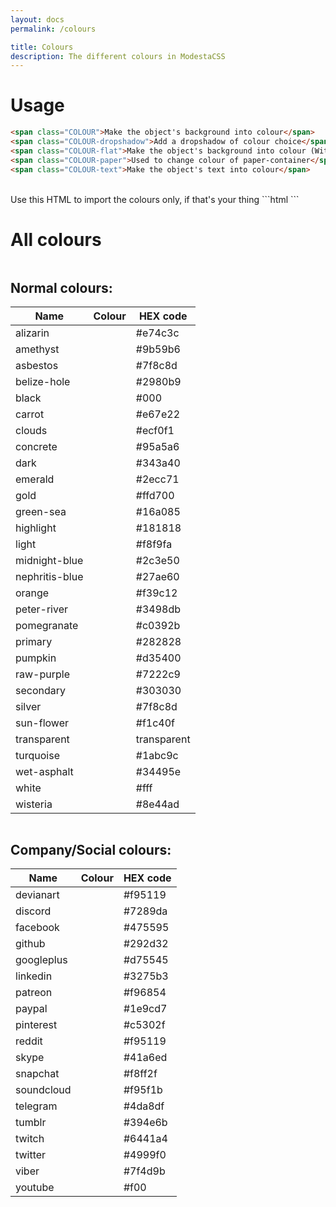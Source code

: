 ```yaml
---
layout: docs
permalink: /colours

title: Colours
description: The different colours in ModestaCSS
---
```

# Usage
```html
<span class="COLOUR">Make the object's background into colour</span>
<span class="COLOUR-dropshadow">Add a dropshadow of colour choice</span>
<span class="COLOUR-flat">Make the object's background into colour (Without the dropshadow if the object has it)</span>
<span class="COLOUR-paper">Used to change colour of paper-container</span>
<span class="COLOUR-text">Make the object's text into colour</span>
```
<br>
Use this HTML to import the colours only, if that's your thing
```html
<!-- Colour pack | ~8 KB -->
<link href="https://modesta.alexflipnote.xyz/css/colours.min.css" type="text/css" rel="stylesheet">
```

# All colours
<div class="row">

  <div class="one-half column">
    <h2 class="center-text">Normal colours:</h2>
    <div class="table-container">
      <table class="box-shadow white-text">
        <thead>
          <tr><th>Name</th><th>Colour</th><th>HEX code</th></tr>
        </thead>
        <tbody>
          <tr><td>alizarin</td><td class="alizarin"></td><td>#e74c3c</td></tr>
          <tr><td>amethyst</td><td class="amethyst"></td><td>#9b59b6</td></tr>
          <tr><td>asbestos</td><td class="asbestos"></td><td>#7f8c8d</td></tr>
          <tr><td>belize-hole</td><td class="belize-hole"></td><td>#2980b9</td></tr>
          <tr><td>black</td><td class="black"></td><td>#000</td></tr>
          <tr><td>carrot</td><td class="carrot"></td><td>#e67e22</td></tr>
          <tr><td>clouds</td><td class="clouds"></td><td>#ecf0f1</td></tr>
          <tr><td>concrete</td><td class="concrete"></td><td>#95a5a6</td></tr>
          <tr><td>dark</td><td class="dark"></td><td>#343a40</td></tr>
          <tr><td>emerald</td><td class="emerald"></td><td>#2ecc71</td></tr>
          <tr><td>gold</td><td class="gold"></td><td>#ffd700</td></tr>
          <tr><td>green-sea</td><td class="green-sea"></td><td>#16a085</td></tr>
          <tr><td>highlight</td><td class="highlight"></td><td>#181818</td></tr>
          <tr><td>light</td><td class="light"></td><td>#f8f9fa</td></tr>
          <tr><td>midnight-blue</td><td class="midnight-blue"></td><td>#2c3e50</td></tr>
          <tr><td>nephritis-blue</td><td class="nephritis-blue"></td><td>#27ae60</td></tr>
          <tr><td>orange</td><td class="orange"></td><td>#f39c12</td></tr>
          <tr><td>peter-river</td><td class="peter-river"></td><td>#3498db</td></tr>
          <tr><td>pomegranate</td><td class="pomegranate"></td><td>#c0392b</td></tr>
          <tr><td>primary</td><td class="primary"></td><td>#282828</td></tr>
          <tr><td>pumpkin</td><td class="pumpkin"></td><td>#d35400</td></tr>
          <tr><td>raw-purple</td><td class="raw-purple"></td><td>#7222c9</td></tr>
          <tr><td>secondary</td><td class="secondary"></td><td>#303030</td></tr>
          <tr><td>silver</td><td class="silver"></td><td>#7f8c8d</td></tr>
          <tr><td>sun-flower</td><td class="sun-flower"></td><td>#f1c40f</td></tr>
          <tr><td>transparent</td><td class="transparent"></td><td>transparent</td></tr>
          <tr><td>turquoise</td><td class="turquoise"></td><td>#1abc9c</td></tr>
          <tr><td>wet-asphalt</td><td class="wet-asphalt"></td><td>#34495e</td></tr>
          <tr><td>white</td><td class="white"></td><td>#fff</td></tr>
          <tr><td>wisteria</td><td class="wisteria"></td><td>#8e44ad</td></tr>
        </tbody>
      </table>
    </div>
  </div>

  <div class="one-half column">
    <h2 class="center-text">Company/Social colours:</h2>
    <div class="table-container">
      <table class="box-shadow white-text">
        <thead>
          <tr><th>Name</th><th>Colour</th><th>HEX code</th></tr>
        </thead>
        <tbody>
          <tr><td>devianart</td><td class="devianart"></td><td>#f95119</td></tr>
          <tr><td>discord</td><td class="discord"></td><td>#7289da</td></tr>
          <tr><td>facebook</td><td class="facebook"></td><td>#475595</td></tr>
          <tr><td>github</td><td class="github"></td><td>#292d32</td></tr>
          <tr><td>googleplus</td><td class="googleplus"></td><td>#d75545</td></tr>
          <tr><td>linkedin</td><td class="linkedin"></td><td>#3275b3</td></tr>
          <tr><td>patreon</td><td class="patreon"></td><td>#f96854</td></tr>
          <tr><td>paypal</td><td class="paypal"></td><td>#1e9cd7</td></tr>
          <tr><td>pinterest</td><td class="pinterest"></td><td>#c5302f</td></tr>
          <tr><td>reddit</td><td class="reddit"></td><td>#f95119</td></tr>
          <tr><td>skype</td><td class="skype"></td><td>#41a6ed</td></tr>
          <tr><td>snapchat</td><td class="snapchat"></td><td>#f8ff2f</td></tr>
          <tr><td>soundcloud</td><td class="soundcloud"></td><td>#f95f1b</td></tr>
          <tr><td>telegram</td><td class="telegram"></td><td>#4da8df</td></tr>
          <tr><td>tumblr</td><td class="tumblr"></td><td>#394e6b</td></tr>
          <tr><td>twitch</td><td class ="twitch"></td><td>#6441a4</td></tr>
          <tr><td>twitter</td><td class="twitter"></td><td>#4999f0</td></tr>
          <tr><td>viber</td><td class="viber"></td><td>#7f4d9b</td></tr>
          <tr><td>youtube</td><td class="youtube"></td><td>#f00</td></tr>
        </tbody>
      </table>
    </div>
  </div>

</div>
